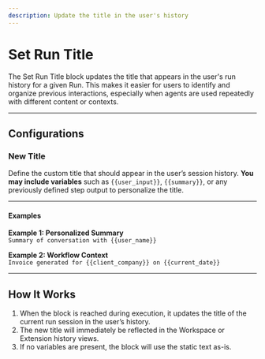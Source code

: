 ```yaml
---
description: Update the title in the user's history
---
```


# Set Run Title

The Set Run Title block updates the title that appears in the user's run history for a given Run. This makes it easier for users to identify and organize previous interactions, especially when agents are used repeatedly with different content or contexts.

***

## Configurations

### New Title

Define the custom title that should appear in the user’s session history. **You may include variables** such as `{{user_input}}`, `{{summary}}`, or any previously defined step output to personalize the title.

***

#### **Examples**

**Example 1: Personalized Summary**\
`Summary of conversation with {{user_name}}`

**Example 2: Workflow Context**\
`Invoice generated for {{client_company}} on {{current_date}}`

***

## How It Works

1. When the block is reached during execution, it updates the title of the current run session in the user’s history.
2. The new title will immediately be reflected in the Workspace or Extension history views.
3. If no variables are present, the block will use the static text as-is.
